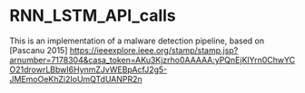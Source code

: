 # RNN_LSTM_API_calls

This is an implementation of a malware detection pipeline, based on [Pascanu 2015] 
https://ieeexplore.ieee.org/stamp/stamp.jsp?arnumber=7178304&casa_token=AKu3Kjzrho0AAAAA:yPQnEjKlYrn0ChwYCO21drowrLBbwI6HynmZJvWEBpAcfJ2g5-JMEmoOeKhZi2IoUmQTdUANPR2n
